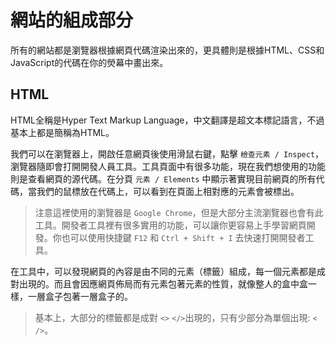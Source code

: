 # 網站的組成部分
所有的網站都是瀏覽器根據網頁代碼渲染出來的，更具體則是根據HTML、CSS和JavaScript的代碼在你的熒幕中畫出來。

## HTML
HTML全稱是Hyper Text Markup Language，中文翻譯是超文本標記語言，不過基本上都是簡稱為HTML。

我們可以在瀏覽器上，開啟任意網頁後使用滑鼠右鍵，點擊 `檢查元素 / Inspect`，瀏覽器隨即會打開開發人員工具。工具頁面中有很多功能，現在我們想使用的功能則是查看網頁的源代碼。在分頁 `元素 / Elements` 中顯示著實現目前網頁的所有代碼，當我們的鼠標放在代碼上，可以看到在頁面上相對應的元素會被標出。

> 注意這裡使用的瀏覽器是 `Google Chrome`，但是大部分主流瀏覽器也會有此工具。開發者工具裡有很多實用的功能，可以讓你更容易上手學習網頁開發。你也可以使用快捷鍵 `F12` 和 `Ctrl + Shift + I` 去快速打開開發者工具。

在工具中，可以發現網頁的內容是由不同的元素（標籤）組成，每一個元素都是成對出現的。而且會因應網頁佈局而有元素包著元素的性質，就像整人的盒中盒一樣，一層盒子包著一層盒子的。

> 基本上，大部分的標籤都是成對 `<>` `</>`出現的，只有少部分為單個出現: `< />`。